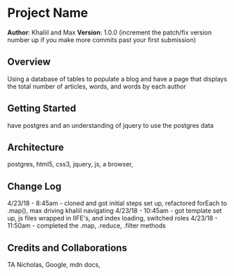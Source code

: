# Project Name

**Author**: Khaliil and Max
**Version**: 1.0.0 (increment the patch/fix version number up if you make more commits past your first submission)

## Overview
<!-- Provide a high level overview of what this application is and why you are building it, beyond the fact that it's an assignment for a Code Fellows 301 class. (i.e. What's your problem domain?) -->
Using a database of tables to populate a blog and have a page that displays the total number of articles, words, and words by each author

## Getting Started
<!-- What are the steps that a user must take in order to build this app on their own machine and get it running? -->
have postgres and an understanding of jquery to use the postgres data

## Architecture
<!-- Provide a detailed description of the application design. What technologies (languages, libraries, etc) you're using, and any other relevant design information. -->
postgres, html5, css3, jquery, js, a browser, 

## Change Log
<!-- Use this are to document the iterative changes made to your application as each feature is successfully implemented. Use time stamps. Here's an examples:
-->

4/23/18 - 8:45am - cloned and got initial steps set up, refactored forEach to .map(), max driving khaliil navigating
4/23/18 - 10:45am - got template set up, js files wrapped in IIFE's, and index loading, switched roles
4/23/18 - 11:50am - completed the .map, .reduce, .filter methods

## Credits and Collaborations
<!-- Give credit (and a link) to other people or resources that helped you build this application. -->
TA Nicholas, Google, mdn docs, 